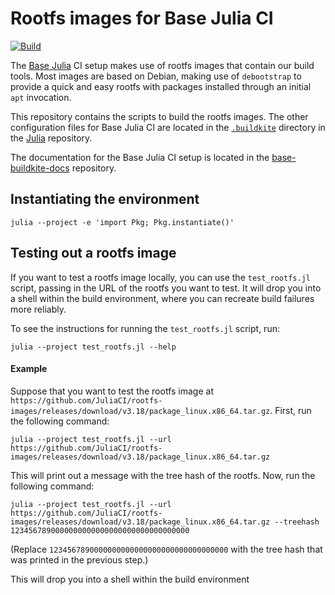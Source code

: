 # Rootfs images for Base Julia CI

[![Build][build-img]][build-url]

[build-img]: https://github.com/JuliaCI/rootfs-images/actions/workflows/build.yml/badge.svg "Build"
[build-url]: https://github.com/JuliaCI/rootfs-images/actions/workflows/build.yml?query=branch%3Amain

The [Base Julia](https://github.com/JuliaLang/julia) CI setup makes use of rootfs images that contain our build tools.
Most images are based on Debian, making use of `debootstrap` to provide a quick and easy rootfs with packages installed through an initial `apt` invocation.

This repository contains the scripts to build the rootfs images.
The other configuration files for Base Julia CI are located in the [`.buildkite`](https://github.com/JuliaLang/julia/tree/master/.buildkite) directory in the [Julia](https://github.com/JuliaLang/julia) repository.

The documentation for the Base Julia CI setup is located in the [base-buildkite-docs](https://github.com/JuliaCI/base-buildkite-docs) repository.

## Instantiating the environment

```
julia --project -e 'import Pkg; Pkg.instantiate()'
```

## Testing out a rootfs image

If you want to test a rootfs image locally, you can use the `test_rootfs.jl` script, passing in the URL of the rootfs you want to test.  It will drop you into a shell within the build environment, where you can recreate build failures more reliably.

To see the instructions for running the `test_rootfs.jl` script, run:
```
julia --project test_rootfs.jl --help
```

#### Example

Suppose that you want to test the rootfs image at `https://github.com/JuliaCI/rootfs-images/releases/download/v3.18/package_linux.x86_64.tar.gz`. First, run the following command:
```
julia --project test_rootfs.jl --url https://github.com/JuliaCI/rootfs-images/releases/download/v3.18/package_linux.x86_64.tar.gz
```

This will print out a message with the tree hash of the rootfs. Now, run the following command:
```
julia --project test_rootfs.jl --url https://github.com/JuliaCI/rootfs-images/releases/download/v3.18/package_linux.x86_64.tar.gz --treehash 1234567890000000000000000000000000000000
```

(Replace `1234567890000000000000000000000000000000` with the tree hash that was printed in the previous step.)

This will drop you into a shell within the build environment
